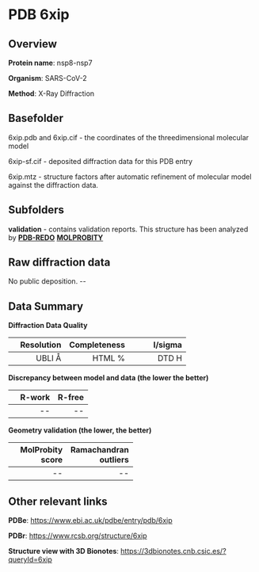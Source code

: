 # PDB 6xip

## Overview

**Protein name**: nsp8-nsp7

**Organism**: SARS-CoV-2

**Method**: X-Ray Diffraction



## Basefolder

6xip.pdb and 6xip.cif - the coordinates of the threedimensional molecular model

6xip-sf.cif - deposited diffraction data for this PDB entry

6xip.mtz - structure factors after automatic refinement of molecular model against the diffraction data.

## Subfolders





**validation** - contains validation reports. This structure has been analyzed by  [**PDB-REDO**](https://github.com/thorn-lab/coronavirus_structural_task_force/tree/master/pdb/nsp8-nsp7/SARS-CoV-2/6xip/validation/pdb-redo) [**MOLPROBITY**](https://github.com/thorn-lab/coronavirus_structural_task_force/tree/master/pdb/nsp8-nsp7/SARS-CoV-2/6xip/validation/molprobity)   



## Raw diffraction data

No public deposition. --<br> 

## Data Summary
**Diffraction Data Quality**

|   | Resolution | Completeness| I/sigma |
|---|-------------:|----------------:|--------------:|
|   |UBLI Å| HTML %|<img width=50/>DTD H|

**Discrepancy between model and data (the lower the better)**

|   | **R-work**| **R-free**   
|---|-------------:|----------------:|           
||--|--|

**Geometry validation (the lower, the better)**

|   |**MolProbity<br>score**| **Ramachandran<br>outliers** 
|---|-------------:|----------------:|
||--|--|

 

 



## Other relevant links 
**PDBe**:  https://www.ebi.ac.uk/pdbe/entry/pdb/6xip
 
**PDBr**: https://www.rcsb.org/structure/6xip 

**Structure view with 3D Bionotes**: https://3dbionotes.cnb.csic.es/?queryId=6xip

